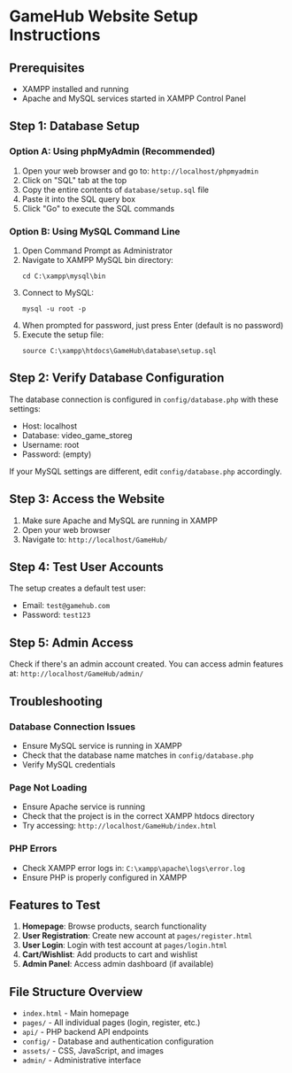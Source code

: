 # GameHub Website Setup Instructions

## Prerequisites
- XAMPP installed and running
- Apache and MySQL services started in XAMPP Control Panel

## Step 1: Database Setup

### Option A: Using phpMyAdmin (Recommended)
1. Open your web browser and go to: `http://localhost/phpmyadmin`
2. Click on "SQL" tab at the top
3. Copy the entire contents of `database/setup.sql` file
4. Paste it into the SQL query box
5. Click "Go" to execute the SQL commands

### Option B: Using MySQL Command Line
1. Open Command Prompt as Administrator
2. Navigate to XAMPP MySQL bin directory:
   ```
   cd C:\xampp\mysql\bin
   ```
3. Connect to MySQL:
   ```
   mysql -u root -p
   ```
4. When prompted for password, just press Enter (default is no password)
5. Execute the setup file:
   ```
   source C:\xampp\htdocs\GameHub\database\setup.sql
   ```

## Step 2: Verify Database Configuration
The database connection is configured in `config/database.php` with these settings:
- Host: localhost
- Database: video_game_storeg
- Username: root
- Password: (empty)

If your MySQL settings are different, edit `config/database.php` accordingly.

## Step 3: Access the Website
1. Make sure Apache and MySQL are running in XAMPP
2. Open your web browser
3. Navigate to: `http://localhost/GameHub/`

## Step 4: Test User Accounts
The setup creates a default test user:
- Email: `test@gamehub.com`
- Password: `test123`

## Step 5: Admin Access
Check if there's an admin account created. You can access admin features at:
`http://localhost/GameHub/admin/`

## Troubleshooting

### Database Connection Issues
- Ensure MySQL service is running in XAMPP
- Check that the database name matches in `config/database.php`
- Verify MySQL credentials

### Page Not Loading
- Ensure Apache service is running
- Check that the project is in the correct XAMPP htdocs directory
- Try accessing: `http://localhost/GameHub/index.html`

### PHP Errors
- Check XAMPP error logs in: `C:\xampp\apache\logs\error.log`
- Ensure PHP is properly configured in XAMPP

## Features to Test
1. **Homepage**: Browse products, search functionality
2. **User Registration**: Create new account at `pages/register.html`
3. **User Login**: Login with test account at `pages/login.html`
4. **Cart/Wishlist**: Add products to cart and wishlist
5. **Admin Panel**: Access admin dashboard (if available)

## File Structure Overview
- `index.html` - Main homepage
- `pages/` - All individual pages (login, register, etc.)
- `api/` - PHP backend API endpoints
- `config/` - Database and authentication configuration
- `assets/` - CSS, JavaScript, and images
- `admin/` - Administrative interface
